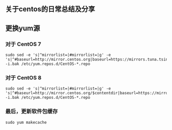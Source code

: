## 关于centos的日常总结及分享

## 更换yum源

### 对于 CentOS 7

```
sudo sed -e 's|^mirrorlist=|#mirrorlist=|g' -e 's|^#baseurl=http://mirror.centos.org|baseurl=https://mirrors.tuna.tsinghua.edu.cn|g' -i.bak /etc/yum.repos.d/CentOS-*.repo
```



### 对于 CentOS 8
```
sudo sed -e 's|^mirrorlist=|#mirrorlist=|g' -e 's|^#baseurl=http://mirror.centos.org/$contentdir|baseurl=https://mirrors.tuna.tsinghua.edu.cn/centos|g' -i.bak /etc/yum.repos.d/CentOS-*.repo
```



### 最后，更新软件包缓存

```
sudo yum makecache
```

